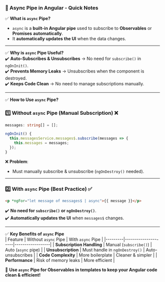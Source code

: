 ### **📌 Async Pipe in Angular - Quick Notes**  

✅ **What is `async` Pipe?**  
- `async` is a **built-in Angular pipe** used to subscribe to **Observables** or **Promises** **automatically**.  
- It **automatically updates the UI** when the data changes.  

---

✅ **Why is `async` Pipe Useful?**  
✔️ **Auto-Subscribes & Unsubscribes** → No need for `subscribe()` in `ngOnInit()`.  
✔️ **Prevents Memory Leaks** → Unsubscribes when the component is destroyed.  
✔️ **Keeps Code Clean** → No need to manage subscriptions manually.  

---

✅ **How to Use `async` Pipe?**  

### **1️⃣ Without `async` Pipe (Manual Subscription) ❌**
```typescript
messages: string[] = [];

ngOnInit() {
  this.messagesService.messages$.subscribe(messages => {
    this.messages = messages;
  });
}
```
❌ **Problem**:  
- Must manually subscribe & unsubscribe (`ngOnDestroy()` needed).  

---

### **2️⃣ With `async` Pipe (Best Practice) ✅**
```html
<p *ngFor="let message of messages$ | async">{{ message }}</p>
```
✔️ **No need for `subscribe()` or `ngOnDestroy()`**.  
✔️ **Automatically updates the UI** when `messages$` changes.  

---

✅ **Key Benefits of `async` Pipe**  
| Feature | Without `async` Pipe | With `async` Pipe |
|---------|---------------------|------------------|
| **Subscription Handling** | Manual (`subscribe()`) | Auto (`async` pipe) |
| **Unsubscription** | Must handle in `ngOnDestroy()` | Auto-unsubscribes |
| **Code Complexity** | More boilerplate | Cleaner & simpler |
| **Performance** | Risk of memory leaks | More efficient |

🚀 **Use `async` Pipe for Observables in templates to keep your Angular code clean & efficient!**